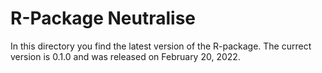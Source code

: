 # R-Package Neutralise

In this directory you find the latest version of the R-package. The currect version is 0.1.0 and was released on February 20, 2022. 
